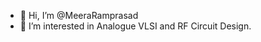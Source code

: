 - 👋 Hi, I’m @MeeraRamprasad
- 👀 I’m interested in Analogue VLSI and RF Circuit Design.

<!---
MeeraRamprasad/MeeraRamprasad is a ✨ special ✨ repository because its `README.md` (this file) appears on your GitHub profile.
You can click the Preview link to take a look at your changes.
--->
